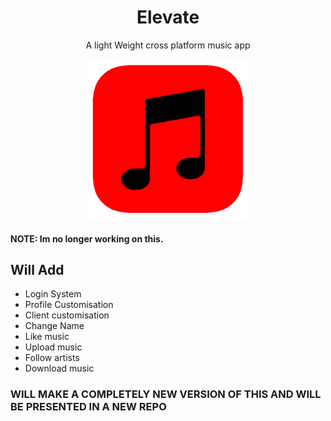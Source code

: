 <h1 align="center">Elevate</h1>
<p align="center">A light Weight cross platform music app </p>

<a href="httpss://instagram.com/unofficialdxnny"><p align="center">
  <img src="logo.png" alt="Elevate-Logo" width="256" height="256">
</p></a>



#### NOTE: Im no longer working on this.


## Will Add

- Login System
- Profile Customisation
- Client customisation
- Change Name
- Like music
- Upload music
- Follow artists
- Download music

 
 ### WILL MAKE A COMPLETELY NEW VERSION OF THIS AND WILL BE PRESENTED IN A NEW REPO
